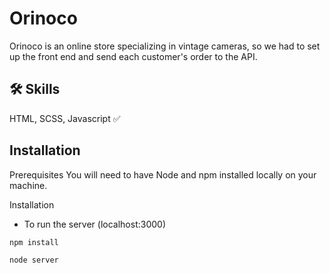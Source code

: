 
# Orinoco

Orinoco is an online store specializing in vintage cameras, so we had to set up the front end and send each customer's order to the API.

## 🛠 Skills
 HTML, SCSS, Javascript ✅ 


## Installation

Prerequisites
You will need to have Node and npm installed locally on your machine.


Installation

- To run the server (localhost:3000)

```bash
npm install
```

```bash
node server
```
